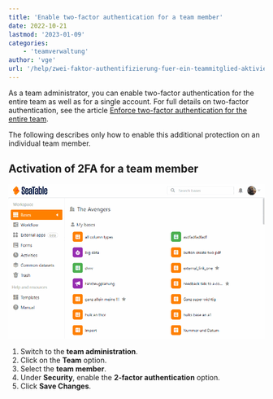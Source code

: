 ```yaml
---
title: 'Enable two-factor authentication for a team member'
date: 2022-10-21
lastmod: '2023-01-09'
categories:
    - 'teamverwaltung'
author: 'vge'
url: '/help/zwei-faktor-authentifizierung-fuer-ein-teammitglied-aktivieren'
---
```


As a team administrator, you can enable two-factor authentication for the entire team as well as for a single account. For full details on two-factor authentication, see the article [Enforce two-factor authentication for the entire team](https://seatable.io/en/docs/teamverwaltung/zwei-faktor-authentifizierung-fuer-das-gesamte-team-erzwingen/).

The following describes only how to enable this additional protection on an individual team member.

## Activation of 2FA for a team member

![Enable two-factor authentication for a team member](images/Zwei-Faktor-Authentifizierung-fuer-ein-Teammitglied-aktivieren.gif)

1. Switch to the **team administration**.
2. Click on the **Team** option.
3. Select the **team member**.
4. Under **Security**, enable the **2-factor authentication** option.
5. Click **Save Changes**.
